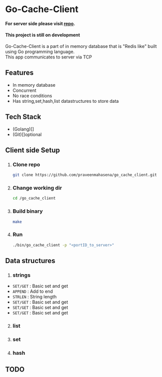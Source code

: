 # Go-Cache-Client

#### For server side please visit  [repo](https://github.com/praveenmahasena/go_cache_server).
#### This project is still on development

Go-Cache-Client is a part of in memory database that is "Redis like" built using Go programming language. </br>
This app communicates to server via TCP

## Features
 - In memory database
 - Concurrent
 - No race conditions
 - Has string,set,hash,list datastructures to store data

## Tech Stack
 - (Golang)[]
 - (Git)[]optional


## Client side Setup

 1. ### Clone repo

    ```bash
    git clone https://github.com/praveenmahasena/go_cache_client.git
    ```

 2. ### Change working dir

    ```bash
    cd /go_cache_client
    ```

 3. ### Build binary

    ```bash
    make
    ```

 4. ### Run
    ```bash
    ./bin/go_cache_client -p "<portID_to_server>"
    ```

## Data structures

 1. ### strings
 - `SET/GET` : Basic set and get
 - `APPEND` : Add to end
 - `STRLEN` : String length
 - `SET/GET` : Basic set and get
 - `SET/GET` : Basic set and get
 - `SET/GET` : Basic set and get

 2. ### list
 3. ### set
 4. ### hash


## TODO

